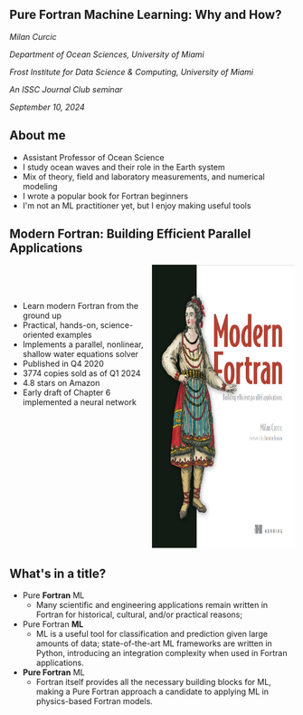 <section>

# Pure Fortran Machine Learning: Why and How?

_Milan Curcic_


_Department of Ocean Sciences, University of Miami_

_Frost Institute for Data Science & Computing, University of Miami_

_An ISSC Journal Club seminar_

_September 10, 2024_
</section>


<section>

## About me

* Assistant Professor of Ocean Science
* I study ocean waves and their role in the Earth system
* Mix of theory, field and laboratory measurements, and numerical modeling
* I wrote a popular book for Fortran beginners
* I'm not an ML practitioner yet, but I enjoy making useful tools
</section>


<section>

## Modern Fortran: Building Efficient Parallel Applications
<div style="display: flex; flex-direction: row;">

<div style="flex: 1; margin-top: 50px">

  <ul> 
    <li>Learn modern Fortran from the ground up</li>
    <li>Practical, hands-on, science-oriented examples</li>
    <li>Implements a parallel, nonlinear, shallow water equations solver</li>
    <li>Published in Q4 2020</li>
    <li>3774 copies sold as of Q1 2024</li>
    <li>4.8 stars on Amazon</li>
    <li>Early draft of Chapter 6 implemented a neural network</li>
  </ul> 
</div>

<div style="flex: 1;">
  <a href="https://www.manning.com/books/modern-fortran">
    <img height=500 src="assets/modern-fortran-cover.png"></img>
  </a>
</div>

</div>

</section>


<section>

## What's in a title?

* Pure **Fortran** ML
  - Many scientific and engineering applications remain written in Fortran
    for historical, cultural, and/or practical reasons;
* Pure Fortran **ML**
  - ML is a useful tool for classification and prediction given
    large amounts of data; state-of-the-art ML frameworks are written in Python,
    introducing an integration complexity when used in Fortran applications.
* **Pure Fortran** ML
  - Fortran itself provides all the necessary building blocks for ML,
    making a Pure Fortran approach a candidate to applying ML in physics-based
    Fortran models.
</section>